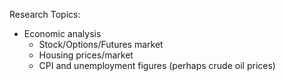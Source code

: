 Research Topics:

- Economic analysis
    - Stock/Options/Futures market
    - Housing prices/market
    - CPI and unemployment figures (perhaps crude oil prices)
